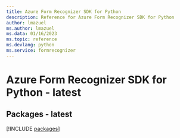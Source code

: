```yaml
---
title: Azure Form Recognizer SDK for Python
description: Reference for Azure Form Recognizer SDK for Python
author: lmazuel
ms.author: lmazuel
ms.data: 01/16/2023
ms.topic: reference
ms.devlang: python
ms.service: formrecognizer
---
```

# Azure Form Recognizer SDK for Python - latest
## Packages - latest
[!INCLUDE [packages](form-recognizer-index.md)]